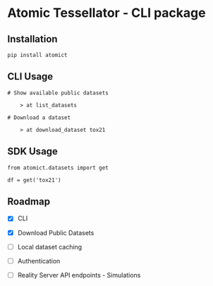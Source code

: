 # Atomic Tessellator - CLI package

## Installation
```
pip install atomict
```


## CLI Usage
```
# Show available public datasets

    > at list_datasets

# Download a dataset

    > at download_dataset tox21
```

## SDK Usage
```
from atomict.datasets import get

df = get('tox21')
```

## Roadmap
- [x] CLI
- [x] Download Public Datasets
- [ ] Local dataset caching
- [ ] Authentication
- [ ] Reality Server API endpoints - Simulations


